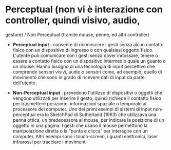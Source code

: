 # Perceptual (non vi è interazione con controller, quindi visivo, audio,
gesture) / Non Perceptual (tramite mouse, penne, ed altri controller)


  

  * **Perceptual input** : consente di riconoscere i gesti senza alcun contatto fisico con un dispositivo di ingresso o con qualsiasi oggetto fisico. L'utente può comunicare con i gesti senza dover indossare, tenere o essere a contatto fisico con un dispositivo intermedio quale un guanto o un mouse. Hanno bisogno di una tecnologia di input percettivo che comprende sensori visivi, audio o sensori come, ad esempio, quello di movimento che sono in grado di ricevere dati di input da parte dell'utente.
  

  * **Non-Perceptual input** : prevedono l'utilizzo di dispositivi o oggetti che vengono utilizzati per inserire il gesto, quindi richiede il contatto fisico per trasmettere posizione, informazioni spaziale o temporale al processore del computer. Uno dei primi esempi di sistemi di input non-perceptual era lo SketchPad di Sutherland (1963) che utilizzava una penna ottica, un predecessore al mouse, per indicare la posizione di un oggetto in una pagina. I gesti che usano il mouse permettono la manipolazione diretta o la “punta e clicca” per interagire con un computer. Altri esempi sono i touch-screen, i guanti elettronici, laser infrarossi per tracciare i movimenti
  


